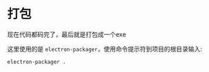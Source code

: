 # 打包

现在代码都码完了，最后就是打包成一个exe

这里使用的是 `electron-packager`，使用命令提示符到项目的根目录输入:
```
electron-packager .
```

